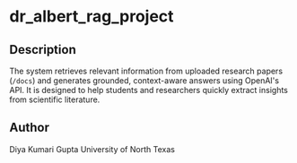 # dr_albert_rag_project

## Description

The system retrieves relevant information from uploaded research papers (`/docs`) and generates grounded, context-aware answers using OpenAI's API. It is designed to help students and researchers quickly extract insights from scientific literature.

## Author

Diya Kumari Gupta 
University of North Texas

